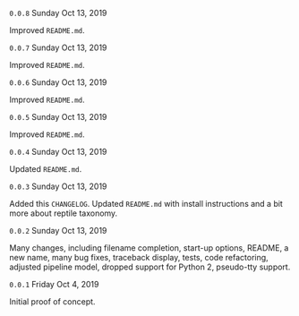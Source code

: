 `0.0.8` Sunday Oct 13, 2019

Improved `README.md`.

`0.0.7` Sunday Oct 13, 2019

Improved `README.md`.

`0.0.6` Sunday Oct 13, 2019

Improved `README.md`.

`0.0.5` Sunday Oct 13, 2019

Improved `README.md`.

`0.0.4` Sunday Oct 13, 2019

Updated `README.md`.

`0.0.3` Sunday Oct 13, 2019

Added this `CHANGELOG`. Updated `README.md` with install instructions and a
bit more about reptile taxonomy.

`0.0.2` Sunday Oct 13, 2019 

Many changes, including filename completion, start-up options, README, a
new name, many bug fixes, traceback display, tests, code refactoring,
adjusted pipeline model, dropped support for Python 2, pseudo-tty support.

`0.0.1` Friday Oct 4, 2019 

Initial proof of concept.
